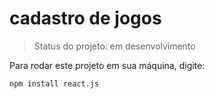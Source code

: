 <h1>cadastro de jogos</h1>

> Status do projeto: em desenvolvimento

Para rodar este projeto em sua máquina, digite:

```
npm install react.js
```
